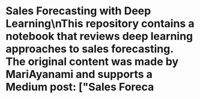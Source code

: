 # Sales Forecasting with Deep Learning\nThis repository contains a notebook that reviews deep learning approaches to sales forecasting. The original content was made by MariAyanami and supports a Medium post: ["Sales Foreca